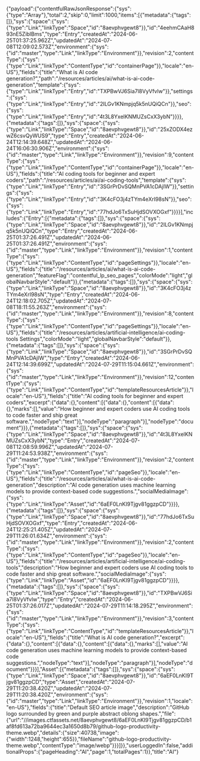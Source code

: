 {"payload":{"contentfulRawJsonResponse":{"sys":{"type":"Array"},"total":2,"skip":0,"limit":1000,"items":[{"metadata":{"tags":[]},"sys":{"space":{"sys":{"type":"Link","linkType":"Space","id":"8aevphvgewt8"}},"id":"4eehmCAaH893nE5ZiblBms","type":"Entry","createdAt":"2024-06-25T01:37:25.962Z","updatedAt":"2024-07-08T12:09:02.573Z","environment":{"sys":{"id":"master","type":"Link","linkType":"Environment"}},"revision":2,"contentType":{"sys":{"type":"Link","linkType":"ContentType","id":"containerPage"}},"locale":"en-US"},"fields":{"title":"What is AI code generation?","path":"/resources/articles/ai/what-is-ai-code-generation","template":{"sys":{"type":"Link","linkType":"Entry","id":"TXPBwVJ6Sia7l8VyVfvlw"}},"settings":{"sys":{"type":"Link","linkType":"Entry","id":"2ILGv1KNmpjq5k5nUQiQCn"}},"seo":{"sys":{"type":"Link","linkType":"Entry","id":"4t3L8YxelKNMUZsCxX3ybN"}}}},{"metadata":{"tags":[]},"sys":{"space":{"sys":{"type":"Link","linkType":"Space","id":"8aevphvgewt8"}},"id":"25xZODX4ezwZ6csvQyWUS9","type":"Entry","createdAt":"2024-06-24T12:14:39.648Z","updatedAt":"2024-06-24T16:06:30.906Z","environment":{"sys":{"id":"master","type":"Link","linkType":"Environment"}},"revision":9,"contentType":{"sys":{"type":"Link","linkType":"ContentType","id":"containerPage"}},"locale":"en-US"},"fields":{"title":"AI coding tools for beginner and expert coders","path":"/resources/articles/ai/ai-coding-tools","template":{"sys":{"type":"Link","linkType":"Entry","id":"3SGrPrDvSQMnPVA1cDAjIW"}},"settings":{"sys":{"type":"Link","linkType":"Entry","id":"3K4cFO3j4zTYm4eXrI98sN"}},"seo":{"sys":{"type":"Link","linkType":"Entry","id":"77hdJo6TxSuHjdSOVXOGxf"}}}}],"includes":{"Entry":[{"metadata":{"tags":[]},"sys":{"space":{"sys":{"type":"Link","linkType":"Space","id":"8aevphvgewt8"}},"id":"2ILGv1KNmpjq5k5nUQiQCn","type":"Entry","createdAt":"2024-06-25T01:37:26.491Z","updatedAt":"2024-06-25T01:37:26.491Z","environment":{"sys":{"id":"master","type":"Link","linkType":"Environment"}},"revision":1,"contentType":{"sys":{"type":"Link","linkType":"ContentType","id":"pageSettings"}},"locale":"en-US"},"fields":{"title":"/resources/articles/ai/what-is-ai-code-generation","featureFlag":"contentful_lp_seo_pages","colorMode":"light","globalNavbarStyle":"default"}},{"metadata":{"tags":[]},"sys":{"space":{"sys":{"type":"Link","linkType":"Space","id":"8aevphvgewt8"}},"id":"3K4cFO3j4zTYm4eXrI98sN","type":"Entry","createdAt":"2024-06-24T12:18:02.705Z","updatedAt":"2024-07-08T18:11:55.263Z","environment":{"sys":{"id":"master","type":"Link","linkType":"Environment"}},"revision":8,"contentType":{"sys":{"type":"Link","linkType":"ContentType","id":"pageSettings"}},"locale":"en-US"},"fields":{"title":"/resources/articles/artificial-intelligence/ai-coding-tools Settings","colorMode":"light","globalNavbarStyle":"default"}},{"metadata":{"tags":[]},"sys":{"space":{"sys":{"type":"Link","linkType":"Space","id":"8aevphvgewt8"}},"id":"3SGrPrDvSQMnPVA1cDAjIW","type":"Entry","createdAt":"2024-06-24T12:14:39.699Z","updatedAt":"2024-07-29T11:15:04.661Z","environment":{"sys":{"id":"master","type":"Link","linkType":"Environment"}},"revision":12,"contentType":{"sys":{"type":"Link","linkType":"ContentType","id":"templateResourcesArticle"}},"locale":"en-US"},"fields":{"title":"AI coding tools for beginner and expert coders","excerpt":{"data":{},"content":[{"data":{},"content":[{"data":{},"marks":[],"value":"How beginner and expert coders use AI coding tools to code faster and ship great software.","nodeType":"text"}],"nodeType":"paragraph"}],"nodeType":"document"}}},{"metadata":{"tags":[]},"sys":{"space":{"sys":{"type":"Link","linkType":"Space","id":"8aevphvgewt8"}},"id":"4t3L8YxelKNMUZsCxX3ybN","type":"Entry","createdAt":"2024-07-08T12:08:59.996Z","updatedAt":"2024-07-29T11:24:53.938Z","environment":{"sys":{"id":"master","type":"Link","linkType":"Environment"}},"revision":2,"contentType":{"sys":{"type":"Link","linkType":"ContentType","id":"pageSeo"}},"locale":"en-US"},"fields":{"title":"/resources/articles/ai/what-is-ai-code-generation","description":"AI code generation uses machine learning models to provide context-based code suggestions.","socialMediaImage":{"sys":{"type":"Link","linkType":"Asset","id":"6aEF0LnKI9Tjgv81ggzpCD"}}}},{"metadata":{"tags":[]},"sys":{"space":{"sys":{"type":"Link","linkType":"Space","id":"8aevphvgewt8"}},"id":"77hdJo6TxSuHjdSOVXOGxf","type":"Entry","createdAt":"2024-06-24T12:25:21.405Z","updatedAt":"2024-07-29T11:26:01.634Z","environment":{"sys":{"id":"master","type":"Link","linkType":"Environment"}},"revision":2,"contentType":{"sys":{"type":"Link","linkType":"ContentType","id":"pageSeo"}},"locale":"en-US"},"fields":{"title":"/resources/articles/artificial-intelligence/ai-coding-tools","description":"How beginner and expert coders use AI coding tools to code faster and ship great software.","socialMediaImage":{"sys":{"type":"Link","linkType":"Asset","id":"6aEF0LnKI9Tjgv81ggzpCD"}}}},{"metadata":{"tags":[]},"sys":{"space":{"sys":{"type":"Link","linkType":"Space","id":"8aevphvgewt8"}},"id":"TXPBwVJ6Sia7l8VyVfvlw","type":"Entry","createdAt":"2024-06-25T01:37:26.017Z","updatedAt":"2024-07-29T11:14:18.295Z","environment":{"sys":{"id":"master","type":"Link","linkType":"Environment"}},"revision":3,"contentType":{"sys":{"type":"Link","linkType":"ContentType","id":"templateResourcesArticle"}},"locale":"en-US"},"fields":{"title":"What is AI code generation?","excerpt":{"data":{},"content":[{"data":{},"content":[{"data":{},"marks":[],"value":"AI code generation uses machine learning models to provide context-based code suggestions.","nodeType":"text"}],"nodeType":"paragraph"}],"nodeType":"document"}}}],"Asset":[{"metadata":{"tags":[]},"sys":{"space":{"sys":{"type":"Link","linkType":"Space","id":"8aevphvgewt8"}},"id":"6aEF0LnKI9Tjgv81ggzpCD","type":"Asset","createdAt":"2024-07-29T11:20:38.420Z","updatedAt":"2024-07-29T11:20:38.420Z","environment":{"sys":{"id":"master","type":"Link","linkType":"Environment"}},"revision":1,"locale":"en-US"},"fields":{"title":"Default SEO article image","description":"GitHub logo surrounded by green and purple abstract oblong shapes.","file":{"url":"//images.ctfassets.net/8aevphvgewt8/6aEF0LnKI9Tjgv81ggzpCD/b1af8fd613a72ba9644ec3a1650d8b79/github-logo-productivity-theme.webp","details":{"size":40738,"image":{"width":1248,"height":655}},"fileName":"github-logo-productivity-theme.webp","contentType":"image/webp"}}}]}},"userLoggedIn":false,"additionalProps":{"pageHeading":"AI","page":1,"totalPages":1}},"title":"AI"}
